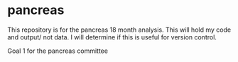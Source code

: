 # pancreas
This repository is for the pancreas 18 month analysis. This will hold my code and output/ not data. I will determine if this is useful for version control. 

Goal 1 for the pancreas committee 
